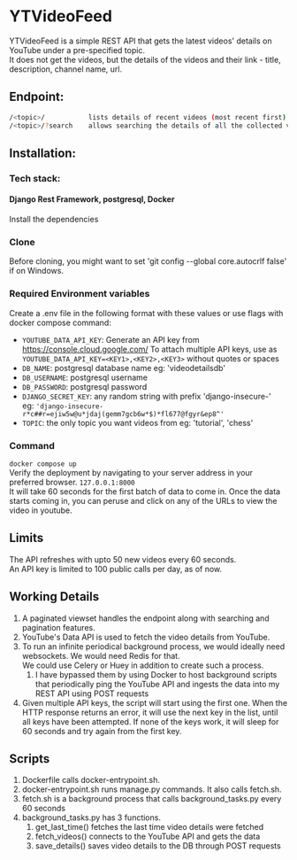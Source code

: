 # YTVideoFeed

YTVideoFeed is a simple REST API that gets the latest videos' details on YouTube under a pre-specified topic.  
It does not get the videos, but the details of the videos and their link - title, description, channel name, url.

## Endpoint:
```sh
/<topic>/           lists details of recent videos (most recent first)
/<topic>/?search    allows searching the details of all the collected videos
```

## Installation:

### Tech stack: 
#### Django Rest Framework, postgresql, Docker
Install the dependencies

### Clone
Before cloning, you might want to set 'git config --global core.autocrlf false' if on Windows.

### Required Environment variables
Create a .env file in the following format with these values or use flags with docker compose command:

- ```YOUTUBE_DATA_API_KEY```: Generate an API key from https://console.cloud.google.com/
To attach multiple API keys, use as `YOUTUBE_DATA_API_KEY=<KEY1>,<KEY2>,<KEY3>` without quotes or spaces
- ```DB_NAME```: postgresql database name eg: 'videodetailsdb'
- ```DB_USERNAME```: postgresql username
- ```DB_PASSWORD```: postgresql password
- ```DJANGO_SECRET_KEY```: any random string with prefix 'django-insecure-'  
eg: ```'django-insecure-r*c##r=ejiw5w@u*jdaj(gemm7gcb6w*$)*fl677@fgyr&ep8^'```
- ```TOPIC```: the only topic you want videos from eg: 'tutorial', 'chess'

### Command
`docker compose up`  
Verify the deployment by navigating to your server address in your preferred browser. `127.0.0.1:8000`  
It will take 60 seconds for the first batch of data to come in.
Once the data starts coming in, you can peruse and click on any of the URLs to view the video in youtube.

## Limits
The API refreshes with upto 50 new videos every 60 seconds.  
An API key is limited to 100 public calls per day, as of now.

## Working Details
1. A paginated viewset handles the endpoint along with searching and pagination features.
2. YouTube's Data API is used to fetch the video details from YouTube.
3. To run an infinite periodical background process, we would ideally need websockets. We would need Redis for that.  
We could use Celery or Huey in addition to create such a process.
    1. I have bypassed them by using Docker to host background scripts that periodically ping the YouTube API and ingests the data into my REST API using POST requests
4. Given multiple API keys, the script will start using the first one. When the HTTP response returns an error, it will use the next key in the list, until all keys have been attempted. If none of the keys work, it will sleep for 60 seconds and try again from the first key.

## Scripts
1. Dockerfile calls docker-entrypoint.sh.
2. docker-entrypoint.sh runs manage.py commands.
It also calls fetch.sh.
3. fetch.sh is a background process that calls background_tasks.py every 60 seconds
4. background_tasks.py has 3 functions.
    1. get_last_time() fetches the last time video details were fetched
    2. fetch_videos() connects to the YouTube API and gets the data
    3. save_details() saves video details to the DB through POST requests


